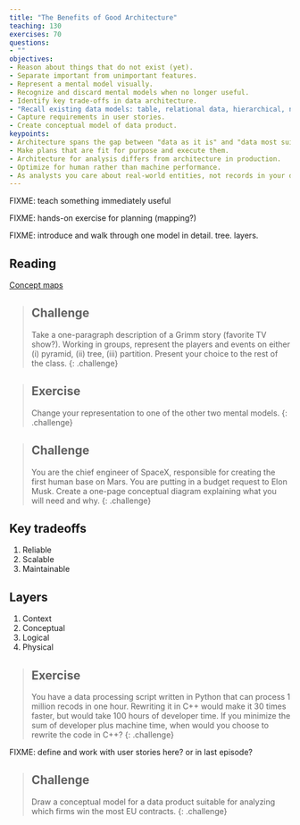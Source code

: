 ```yaml
---
title: "The Benefits of Good Architecture"
teaching: 130
exercises: 70
questions:
- ""
objectives:
- Reason about things that do not exist (yet).
- Separate important from unimportant features.
- Represent a mental model visually.
- Recognize and discard mental models when no longer useful.
- Identify key trade-offs in data architecture.
- "Recall existing data models: table, relational data, hierarchical, networked."
- Capture requirements in user stories.
- Create conceptual model of data product.
keypoints:
- Architecture spans the gap between "data as it is" and "data most suitable for analysis questions."
- Make plans that are fit for purpose and execute them.
- Architecture for analysis differs from architecture in production.
- Optimize for human rather than machine performance.
- As analysts you care about real-world entities, not records in your data.
---
```


FIXME: teach something immediately useful

FIXME: hands-on exercise for planning (mapping?)

FIXME: introduce and walk through one model in detail. tree. layers.

## Reading
[Concept maps](http://rodallrich.com/advphysiology/ausubel.pdf)

> ## Challenge
> Take a one-paragraph description of a Grimm story (favorite TV show?). Working in groups, represent the players and events on either (i) pyramid, (ii) tree, (iii) partition. Present your choice to the rest of the class. 
{: .challenge}

> ## Exercise
> Change your representation to one of the other two mental models. 
{: .challenge}

> ## Challenge
> You are the chief engineer of SpaceX, responsible for creating the first human base on Mars. You are putting in a budget request to Elon Musk. Create a one-page conceptual diagram explaining what you will need and why.
{: .challenge}

## Key tradeoffs
1. Reliable
2. Scalable
3. Maintainable

## Layers
1. Context
2. Conceptual
3. Logical
4. Physical

> ## Exercise
> You have a data processing script written in Python that can process 1 million recods in one hour. Rewriting it in C++ would make it 30 times faster, but would take 100 hours of developer time. If you minimize the sum of developer plus machine time, when would you choose to rewrite the code in C++?
{: .challenge}

FIXME: define and work with user stories here? or in last episode?

> ## Challenge
> Draw a conceptual model for a data product suitable for analyzing which firms win the most EU contracts. 
{: .challenge}

